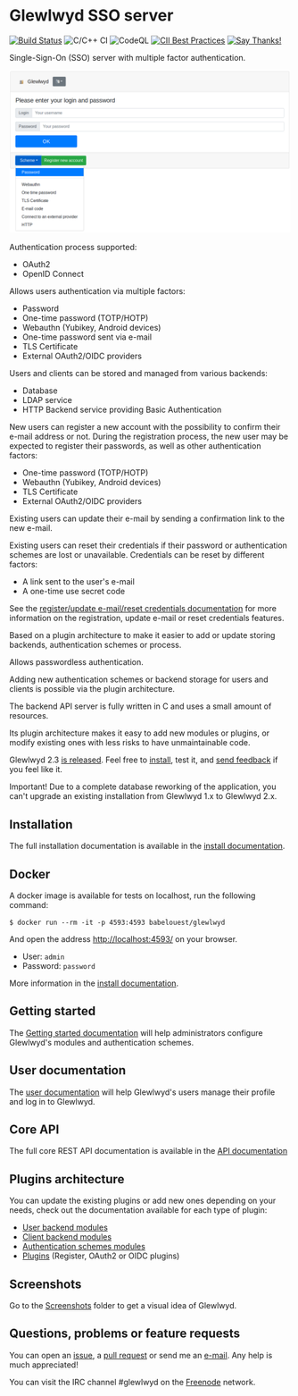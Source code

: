 # Glewlwyd SSO server

[![Build Status](https://travis-ci.com/babelouest/glewlwyd.svg?branch=master)](https://travis-ci.com/babelouest/glewlwyd)
![C/C++ CI](https://github.com/babelouest/glewlwyd/workflows/C/C++%20CI/badge.svg)
![CodeQL](https://github.com/babelouest/glewlwyd/workflows/CodeQL/badge.svg)
[![CII Best Practices](https://bestpractices.coreinfrastructure.org/projects/3475/badge)](https://bestpractices.coreinfrastructure.org/projects/3475)
[![Say Thanks!](https://img.shields.io/badge/Say%20Thanks-!-1EAEDB.svg)](https://saythanks.io/to/github@babelouest.org)

Single-Sign-On (SSO) server with multiple factor authentication.

![logged in](docs/screenshots/login-nopassword.png)

Authentication process supported:
- OAuth2
- OpenID Connect

Allows users authentication via multiple factors:
- Password
- One-time password (TOTP/HOTP)
- Webauthn (Yubikey, Android devices)
- One-time password sent via e-mail
- TLS Certificate
- External OAuth2/OIDC providers

Users and clients can be stored and managed from various backends:
- Database
- LDAP service
- HTTP Backend service providing Basic Authentication

New users can register a new account with the possibility to confirm their e-mail address or not. During the registration process, the new user may be expected to register their passwords, as well as other authentication factors:
- One-time password (TOTP/HOTP)
- Webauthn (Yubikey, Android devices)
- TLS Certificate
- External OAuth2/OIDC providers

Existing users can update their e-mail by sending a confirmation link to the new e-mail.

Existing users can reset their credentials if their password or authentication schemes are lost or unavailable. Credentials can be reset by different factors:
- A link sent to the user's e-mail
- A one-time use secret code

See the [register/update e-mail/reset credentials documentation](docs/REGISTER.md) for more information on the registration, update e-mail or reset credentials features.

Based on a plugin architecture to make it easier to add or update storing backends, authentication schemes or process.

Allows passwordless authentication.

Adding new authentication schemes or backend storage for users and clients is possible via the plugin architecture.

The backend API server is fully written in C and uses a small amount of resources.

Its plugin architecture makes it easy to add new modules or plugins, or modify existing ones with less risks to have unmaintainable code.

Glewlwyd 2.3 [is released](https://github.com/babelouest/glewlwyd/releases/latest). Feel free to [install](docs/INSTALL.md), test it, and [send feedback](https://github.com/babelouest/glewlwyd/issues) if you feel like it.

Important! Due to a complete database reworking of the application, you can't upgrade an existing installation from Glewlwyd 1.x to Glewlwyd 2.x.

## Installation

The full installation documentation is available in the [install documentation](docs/INSTALL.md).

## Docker

A docker image is available for tests on localhost, run the following command:

```shell
$ docker run --rm -it -p 4593:4593 babelouest/glewlwyd
```

And open the address [http://localhost:4593/](http://localhost:4593/) on your browser.

- User: `admin`
- Password: `password`

More information in the [install documentation](docs/INSTALL.md#docker).

## Getting started

The [Getting started documentation](docs/GETTING_STARTED.md) will help administrators configure Glewlwyd's modules and authentication schemes.

## User documentation

The [user documentation](docs/USER.md) will help Glewlwyd's users manage their profile and log in to Glewlwyd.

## Core API

The full core REST API documentation is available in the [API documentation](docs/API.md)

## Plugins architecture

You can update the existing plugins or add new ones depending on your needs, check out the documentation available for each type of plugin:
- [User backend modules](src/user/)
- [Client backend modules](src/client/)
- [Authentication schemes modules](src/scheme/)
- [Plugins](src/plugin/) (Register, OAuth2 or OIDC plugins)

## Screenshots

Go to the [Screenshots](docs/screenshots) folder to get a visual idea of Glewlwyd.

## Questions, problems or feature requests

You can open an [issue](https://github.com/babelouest/glewlwyd/issues), a [pull request](https://github.com/babelouest/ulfius/pulls) or send me an [e-mail](mailto:mail@babelouest.org). Any help is much appreciated!

You can visit the IRC channel #glewlwyd on the [Freenode](https://freenode.net/) network.
